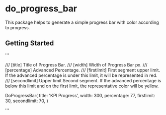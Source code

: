 # do_progress_bar

This package helps to generate a simple progress bar with color according to progress.

## Getting Started

'''

/// [title] Title of Progress Bar.
/// [width] Width of Progress Bar px.
/// [percentage] Advanced Percentage.
/// [firstlimit] First segment upper limit. If the advanced percentage is under this limit, it will be represented in red.
/// [secondlimit] Upper limit Second segment. If the advanced percentage is below this limit and on the first limit, the representative color will be yellow.

 DoProgressBar(
     title: 'KPI Progress', 
     width: 300, 
     percentage: 77, 
     firstlimit: 30, 
     secondlimit: 70, 
)
         
'''